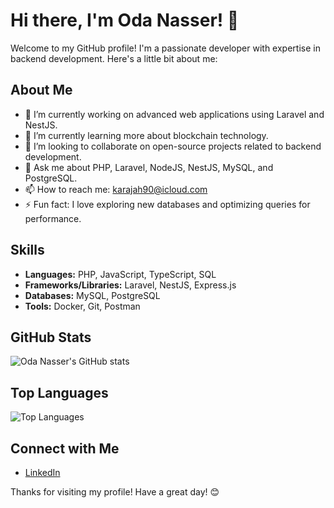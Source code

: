 # Hi there, I'm Oda Nasser! 👋

Welcome to my GitHub profile! I'm a passionate developer with expertise in backend development. Here's a little bit about me:

## About Me

- 🔭 I’m currently working on advanced web applications using Laravel and NestJS.
- 🌱 I’m currently learning more about blockchain technology.
- 👯 I’m looking to collaborate on open-source projects related to backend development.
- 💬 Ask me about PHP, Laravel, NodeJS, NestJS, MySQL, and PostgreSQL.
- 📫 How to reach me: karajah90@icloud.com
- ⚡ Fun fact: I love exploring new databases and optimizing queries for performance.

## Skills

- **Languages:** PHP, JavaScript, TypeScript, SQL
- **Frameworks/Libraries:** Laravel, NestJS, Express.js
- **Databases:** MySQL, PostgreSQL
- **Tools:** Docker, Git, Postman

## GitHub Stats

![Oda Nasser's GitHub stats](https://github-readme-stats.vercel.app/api?username=odainasser&show_icons=true&theme=radical)

## Top Languages

![Top Languages](https://github-readme-stats.vercel.app/api/top-langs/?username=odainasser&layout=compact&theme=radical)

## Connect with Me

- [LinkedIn](https://www.linkedin.com/in/odainasser/)

Thanks for visiting my profile! Have a great day! 😊
